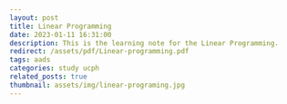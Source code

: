 ```yaml
---
layout: post
title: Linear Programming
date: 2023-01-11 16:31:00
description: This is the learning note for the Linear Programming.
redirect: /assets/pdf/Linear-programming.pdf
tags: aads
categories: study ucph
related_posts: true
thumbnail: assets/img/linear-programing.jpg
---
```

